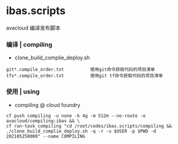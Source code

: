 # ibas.scripts
avacloud 编译发布脚本

### 编译 | compiling
* clone_build_complie_deploy.sh
~~~
git*.compile_order.txt          使用git命令获取代码的项目清单
tfs*.compile_order.txt          使用git tf命令获取代码的项目清单
~~~

### 使用 | using
* compiling @ cloud foundry
~~~
cf push compiling -u none -k 4g -m 512m --no-route -o avacloud/compiling:ibas && \
cf run-task compiling "cd /root/codes/ibas.scripts/compiling && ./clone_build_complie_deploy.sh -q -r -u $USER -p $PWD -d 202105250000" --name COMPILING
~~~

